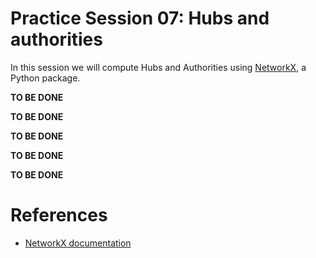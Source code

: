 # Practice Session 07: Hubs and authorities

In this session we will compute Hubs and Authorities using [NetworkX](https://networkx.github.io/), a Python package.

**TO BE DONE**

**TO BE DONE**

**TO BE DONE**

**TO BE DONE**

**TO BE DONE**

# References

* [NetworkX documentation](https://networkx.github.io/)
